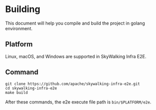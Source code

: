 # Building
This document will help you compile and build the project in golang environment.

## Platform
Linux, macOS, and Windows are supported in SkyWalking Infra E2E.

## Command

```shell
git clone https://github.com/apache/skywalking-infra-e2e.git
cd skywalking-infra-e2e
make build
```

After these commands, the e2e execute file path is `bin/$PLATFORM/e2e`.
